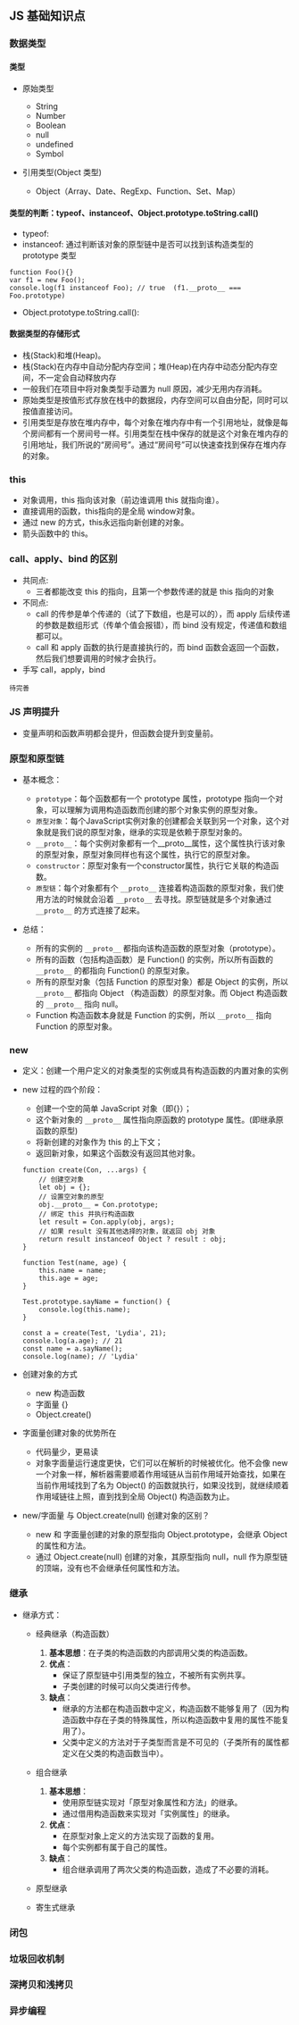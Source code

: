 ## JS 基础知识点
### 数据类型
#### 类型
- 原始类型
	* String 
	* Number
	* Boolean
	* null
	* undefined
	* Symbol

- 引用类型(Object 类型)
	* Object（Array、Date、RegExp、Function、Set、Map）

#### 类型的判断：typeof、instanceof、Object.prototype.toString.call()
- typeof:
- instanceof: 通过判断该对象的原型链中是否可以找到该构造类型的 prototype 类型

```
function Foo(){}
var f1 = new Foo();
console.log(f1 instanceof Foo); // true  (f1.__proto__ === Foo.prototype)
```

- Object.prototype.toString.call():

#### 数据类型的存储形式
- 栈(Stack)和堆(Heap)。
- 栈(Stack)在内存中自动分配内存空间；堆(Heap)在内存中动态分配内存空间，不一定会自动释放内存
- 一般我们在项目中将对象类型手动置为 null 原因，减少无用内存消耗。
- 原始类型是按值形式存放在栈中的数据段，内存空间可以自由分配，同时可以按值直接访问。
- 引用类型是存放在堆内存中，每个对象在堆内存中有一个引用地址，就像是每个房间都有一个房间号一样。引用类型在栈中保存的就是这个对象在堆内存的引用地址，我们所说的“房间号”。通过“房间号”可以快速查找到保存在堆内存的对象。


### this
- 对象调用，this 指向该对象（前边谁调用 this 就指向谁）。
- 直接调用的函数，this指向的是全局 window对象。
- 通过 new 的方式，this永远指向新创建的对象。
- 箭头函数中的 this。

### call、apply、bind 的区别
- 共同点:
	* 三者都能改变 this 的指向，且第一个参数传递的就是 this 指向的对象
- 不同点:
	* call 的传参是单个传递的（试了下数组，也是可以的），而 apply 后续传递的参数是数组形式（传单个值会报错），而 bind 没有规定，传递值和数组都可以。
	* call 和 apply 函数的执行是直接执行的，而 bind 函数会返回一个函数，然后我们想要调用的时候才会执行。
- 手写 call，apply，bind

```
待完善
```
	
### JS 声明提升
- 变量声明和函数声明都会提升，但函数会提升到变量前。

### 原型和原型链
- 基本概念：
	* ```prototype```：每个函数都有一个 prototype 属性，prototype 指向一个对象，可以理解为调用构造函数而创建的那个对象实例的原型对象。
	* ```原型对象```：每个JavaScript实例对象的创建都会关联到另一个对象，这个对象就是我们说的原型对象，继承的实现是依赖于原型对象的。
	* ```__proto__```：每个实例对象都有一个__proto__属性，这个属性执行该对象的原型对象，原型对象同样也有这个属性，执行它的原型对象。
	* ```constructor```：原型对象有一个constructor属性，执行它关联的构造函数。
	* ```原型链```：每个对象都有个 ```__proto__``` 连接着构造函数的原型对象，我们使用方法的时候就会沿着 ```__proto__``` 去寻找。原型链就是多个对象通过 ```__proto__``` 的方式连接了起来。

- 总结：
	* 所有的实例的 ```__proto__``` 都指向该构造函数的原型对象（prototype）。
	* 所有的函数（包括构造函数）是 Function() 的实例，所以所有函数的 ```__proto__``` 的都指向 Function() 的原型对象。
	* 所有的原型对象（包括 Function 的原型对象）都是 Object 的实例，所以 ```__proto__``` 都指向 Object （构造函数）的原型对象。而 Object 构造函数的 ```__proto__``` 指向 null。
	* Function 构造函数本身就是 Function 的实例，所以 ```__proto__``` 指向 Function 的原型对象。

### new 
- 定义：创建一个用户定义的对象类型的实例或具有构造函数的内置对象的实例
- new 过程的四个阶段：
	* 创建一个空的简单 JavaScript 对象（即{}）；
	* 这个新对象的 ```__proto__``` 属性指向原函数的 prototype 属性。(即继承原函数的原型)
	* 将新创建的对象作为 this 的上下文；
	* 返回新对象，如果这个函数没有返回其他对象。
	
	```
	function create(Con, ...args) {
		// 创建空对象
		let obj = {};
		// 设置空对象的原型
		obj.__proto__ = Con.prototype;
		// 绑定 this 并执行构造函数
		let result = Con.apply(obj, args);
		// 如果 result 没有其他选择的对象，就返回 obj 对象
		return result instanceof Object ? result : obj;
	}
	
	function Test(name, age) {
		this.name = name;
		this.age = age;
	}
	
	Test.prototype.sayName = function() {
		console.log(this.name);
	}
	
	const a = create(Test, 'Lydia', 21);
	console.log(a.age); // 21
	const name = a.sayName();
	console.log(name); // 'Lydia'
	```

- 创建对象的方式
	* new 构造函数
	* 字面量 {}
	* Object.create()

- 字面量创建对象的优势所在
	* 代码量少，更易读
	* 对象字面量运行速度更快，它们可以在解析的时候被优化。他不会像 new 一个对象一样，解析器需要顺着作用域链从当前作用域开始查找，如果在当前作用域找到了名为 Object() 的函数就执行，如果没找到，就继续顺着作用域链往上照，直到找到全局 Object() 构造函数为止。
	
- new/字面量 与 Object.create(null) 创建对象的区别？
	* new 和 字面量创建的对象的原型指向 Object.prototype，会继承 Object 的属性和方法。
	* 通过 Object.create(null) 创建的对象，其原型指向 null，null 作为原型链的顶端，没有也不会继承任何属性和方法。

### 继承
- 继承方式：
	* 经典继承（构造函数）
		
		1. **基本思想**：在子类的构造函数的内部调用父类的构造函数。
		2. **优点**：
			* 保证了原型链中引用类型的独立，不被所有实例共享。
			* 子类创建的时候可以向父类进行传参。
		3. **缺点**：
			* 继承的方法都在构造函数中定义，构造函数不能够复用了（因为构造函数中存在子类的特殊属性，所以构造函数中复用的属性不能复用了）。
			* 父类中定义的方法对于子类型而言是不可见的（子类所有的属性都定义在父类的构造函数当中）。

	* 组合继承
		1. **基本思想**：
			* 使用原型链实现对「原型对象属性和方法」的继承。
			* 通过借用构造函数来实现对「实例属性」的继承。
		2. **优点**：
			* 在原型对象上定义的方法实现了函数的复用。
			* 每个实例都有属于自己的属性。
		3. **缺点**：
			* 组合继承调用了两次父类的构造函数，造成了不必要的消耗。
			
	* 原型继承
	* 寄生式继承

### 闭包
### 垃圾回收机制
### 深拷贝和浅拷贝
### 异步编程